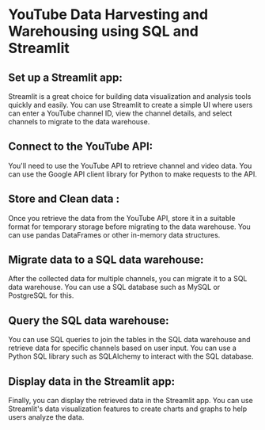# YouTube Data Harvesting and Warehousing using SQL and Streamlit
## Set up a Streamlit app: 
Streamlit is a great choice for building data visualization and analysis tools quickly and easily. You can use Streamlit to create a simple UI where users can enter a YouTube channel ID, view the channel details, and select channels to migrate to the data warehouse.
## Connect to the YouTube API: 
You'll need to use the YouTube API to retrieve channel and video data. You can use the Google API client library for Python to make requests to the API.
## Store and Clean data : 
Once you retrieve the data from the YouTube API, store it in a suitable format for temporary storage before migrating to the data warehouse. You can use pandas DataFrames or other in-memory data structures.
## Migrate data to a SQL data warehouse: 
After the collected data for multiple channels, you can migrate it to a SQL data warehouse. You can use a SQL database such as MySQL or PostgreSQL for this.
## Query the SQL data warehouse: 
You can use SQL queries to join the tables in the SQL data warehouse and retrieve data for specific channels based on user input. You can use a Python SQL library such as SQLAlchemy to interact with the SQL database.
## Display data in the Streamlit app: 
Finally, you can display the retrieved data in the Streamlit app. You can use Streamlit's data visualization features to create charts and graphs to help users analyze the data.
